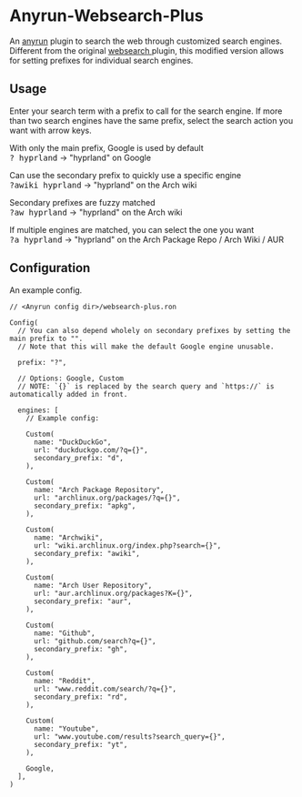 # Anyrun-Websearch-Plus
An [anyrun](https://github.com/Kirottu/anyrun) plugin to search the web through customized search engines. Different from the original [ websearch ](https://github.com/Kirottu/anyrun/tree/master/plugins/websearch) plugin, this modified version allows for setting prefixes for individual search engines.

## Usage

Enter your search term with a prefix to call for the search engine. If more than two search engines have the same prefix, select the search action you want with arrow keys.

With only the main prefix, Google is used by default<br>
<kbd>? hyprland</kbd> → "hyprland" on Google

Can use the secondary prefix to quickly use a specific engine<br>
<kbd>?awiki hyprland</kbd> → "hyprland" on the Arch wiki

Secondary prefixes are fuzzy matched<br>
<kbd>?aw hyprland</kbd> → "hyprland" on the Arch wiki

If multiple engines are matched, you can select the one you want<br>
<kbd>?a hyprland</kbd> → "hyprland" on the Arch Package Repo / Arch Wiki / AUR

## Configuration

An example config.

```ron
// <Anyrun config dir>/websearch-plus.ron

Config(
  // You can also depend wholely on secondary prefixes by setting the main prefix to "".
  // Note that this will make the default Google engine unusable.

  prefix: "?",

  // Options: Google, Custom
  // NOTE: `{}` is replaced by the search query and `https://` is automatically added in front.

  engines: [
    // Example config:

    Custom(
      name: "DuckDuckGo",
      url: "duckduckgo.com/?q={}",
      secondary_prefix: "d",
    ),

    Custom(
      name: "Arch Package Repository",
      url: "archlinux.org/packages/?q={}",
      secondary_prefix: "apkg",
    ),

    Custom(
      name: "Archwiki",
      url: "wiki.archlinux.org/index.php?search={}",
      secondary_prefix: "awiki",
    ),

    Custom(
      name: "Arch User Repository",
      url: "aur.archlinux.org/packages?K={}",
      secondary_prefix: "aur",
    ),

    Custom(
      name: "Github",
      url: "github.com/search?q={}",
      secondary_prefix: "gh",
    ),

    Custom(
      name: "Reddit",
      url: "www.reddit.com/search/?q={}",
      secondary_prefix: "rd",
    ),

    Custom(
      name: "Youtube",
      url: "www.youtube.com/results?search_query={}",
      secondary_prefix: "yt",
    ),

    Google,
  ],
)
```

